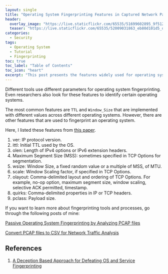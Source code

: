 ```yaml
---
layout: single
title: "Operating System Fingerprinting Features in Captured Network Packets"
header:
  overlay_image: "https://live.staticflickr.com/65535/51699602895_9f512e632d_o.png"
  teaser: "https://live.staticflickr.com/65535/52009031863_eb80d101d5_o.png"
categories:
  - Security
tags:
  - Operating System
  - Tutorial
  - Fingerprinting
toc: true
toc_label: "Table of Contents"
toc_icon: "heart"
excerpt: "This post presents the features widely used for operating system fingerprinting."
---
```




Different tools use different parameters for operating system fingerprinting. Even researchers also look for these features to identify certain operating systems.

The most common features are `TTL` and `Window_Size` that are implemented with different values across different operating systems. However, there are other features that are used to fingerprint an operating system.

Here, I listed these features from [this paper](https://ieeexplore.ieee.org/document/7346842).

1) ver: IP protocol version.
2) ittl: Initial TTL used by the OS.
3) olen: Length of IPv4 options or IPv6 extension headers.
4)  Maximum Segment Size (MSS): sometimes specified in TCP
Options for segmentation.
5) wsize: Window Size, a fixed random value or a
multiple of MSS, of MTU.
6) scale: Window Scaling factor, if specified in TCP Options.
7) olayout: Comma-delimited layout and ordering of TCP
Options. For example,
no-op option, maximum segment size, window scaling,
selective ACK permitted, timestamp.
8) quirks: Comma-delimited properties in IP or
TCP headers.
9) pclass: Payload size.

If you want to learn more about fingerprinting tools and processes, go through the following posts of mine:

[Passive Operating System Fingerprinting by Analyzing PCAP files](https://shantoroy.com/security/operating-system-fingerprinting/)

[Convert PCAP files to CSV for Network Traffic Analysis](https://shantoroy.com/networking/convert-pcap-to-csv-using-tshark/)

## References
1. [A Deception Based Approach for Defeating OS and Service Fingerprinting](https://ieeexplore.ieee.org/document/7346842)
<!--stackedit_data:
eyJoaXN0b3J5IjpbLTk2OTQ2OTgxN119
-->